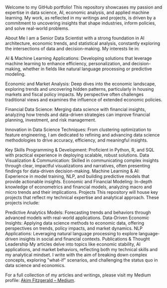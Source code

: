 Welcome to my GitHub portfolio! This repository showcases my passion and expertise in data science, AI, economic analysis, and applied machine learning. My work, as reflected in my writings and projects, is driven by a commitment to uncovering insights that shape industries, inform policies, and solve real-world problems.

About Me
I am a Senior Data Scientist with a strong foundation in AI architecture, economic trends, and statistical analysis, constantly exploring the intersections of data and decision-making. My interests lie in:

AI & Machine Learning Applications: Developing solutions that leverage machine learning to enhance efficiency, personalization, and decision-making, whether in fields like natural language processing or predictive modeling.

Economic and Market Analysis: Deep dives into the economic landscape, exploring trends and uncovering hidden patterns, particularly in housing markets and fiscal policy impacts. My perspective often challenges traditional views and examines the influence of extended economic policies.

Financial Data Science: Merging data science with financial insights, analyzing how trends and data-driven strategies can improve financial planning, investment, and risk management.

Innovation in Data Science Techniques: From clustering optimization to feature engineering, I am dedicated to refining and advancing data science methodologies to drive accuracy, efficiency, and meaningful insights.

Key Skills
Programming & Development: Proficient in Python, R, and SQL with practical experience in deploying scalable, robust solutions.
Data Visualization & Communication: Skilled in communicating complex insights through clear, impactful visualizations and narratives, often presenting findings for data-driven decision-making.
Machine Learning & AI: Experience in model training, NLP, and building predictive models that provide actionable insights.
Economic and Financial Modeling: In-depth knowledge of econometrics and financial models, analyzing macro and micro trends and their implications.
Projects
This repository will house key projects that reflect my technical expertise and analytical approach. These projects include:

Predictive Analytics Models: Forecasting trends and behaviors through advanced models with real-world applications.
Data-Driven Economic Insights: Applying data science methods to economic data, offering perspectives on trends, policy impacts, and market dynamics.
NLP Applications: Leveraging natural language processing to explore language-driven insights in social and financial contexts.
Publications & Thought Leadership
My articles delve into topics like economic stability, AI applications, and market behaviors, reflecting both my technical skills and my analytical mindset. I write with the aim of breaking down complex concepts, exploring "what-if" scenarios, and challenging the status quo in data science and economics.

For a full collection of my articles and writings, please visit my Medium profile: [Akim Fitzgerald – Medium](https://medium.com/@akimfitzinnovative).

<!---
Afitz-oss/Afitz-oss is a ✨ special ✨ repository because its `README.md` (this file) appears on your GitHub profile.
You can click the Preview link to take a look at your changes.
--->
